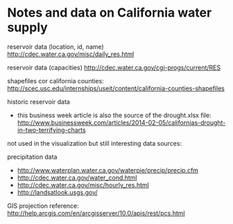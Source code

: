 # Notes and data on California water supply

reservoir data (location, id, name)
http://cdec.water.ca.gov/misc/daily_res.html

reservoir data (capacities)
http://cdec.water.ca.gov/cgi-progs/current/RES

shapefiles cor california counties:
  http://scec.usc.edu/internships/useit/content/california-counties-shapefiles

historic reservoir data
  - this business week article is also the source of the drought.xlsx file: http://www.businessweek.com/articles/2014-02-05/californias-drought-in-two-terrifying-charts


not used in the visualization but still interesting data sources:

precipitation data
+ http://www.waterplan.water.ca.gov/waterpie/precip/precip.cfm
+ http://cdec.water.ca.gov/water_cond.html
+ http://cdec.water.ca.gov/misc/hourly_res.html
+ http://landsatlook.usgs.gov/

GIS projection reference:
http://help.arcgis.com/en/arcgisserver/10.0/apis/rest/pcs.html